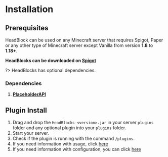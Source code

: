 # Installation

## Prerequisites

HeadBlock can be used on any Minecraft server that requires Spigot, Paper or any other type of Minecraft server except
Vanilla from version **1.8** to **1.18+**.

**HeadBlocks can be downloaded on [Spigot](https://www.spigotmc.org/resources/headblocks.97630/)**

?> HeadBlocks has optional dependencies.

### Dependencies

1. [**PlaceholderAPI**](https://www.spigotmc.org/resources/placeholderapi.6245/)

## Plugin Install

1. Drag and drop the `HeadBlocks-<version>.jar` in your server `plugins` folder and any optional plugin into
   your `plugins` folder.
2. Start your server.
3. Check if the plugin is running with the command `/plugins`.
4. If you need information with usage, click [here](usage)
5. If you need information with configuration, you can click [here](config/general)